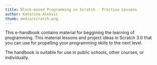 ```yaml
---
title: Block-based Programming in Scratch - Practice Lessons
author: Katarina Aleksić
thumb: media/scratch.png
---
```


This e-handbook contains material for beggining the learning of programming. This material lessons and project ideas in Scratch 3.0 that you can use for propelling your programming skills to the next level.

The handbook is suitable for use in public schools, other courses, or individually.
